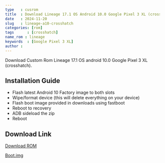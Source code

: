 ```yaml
---
type   : cusrom
title  : Download Lineage 17.1 OS Android 10.0 Google Pixel 3 XL (crosshatch)
date   : 2024-11-20
slug   : lineage-a10-crosshatch
categories: [rom]
tags      : [crosshatch]
name_rom : lineage
keywords  : [Google Pixel 3 XL]
author :
---
```


Download Custom Rom Lineage 17.1 OS android 10.0 Google Pixel 3 XL (crosshatch).


## Installation Guide

- Flash latest Android 10 Factory image to both slots
- Wipe/format device (this will delete everything on your device)
- Flash boot image provided in downloads using fastboot
- Reboot to recovery
- ADB sideload the zip
- Reboot

## Download Link
[Download ROM](https://androidfilehost.com/?fid=8889791610682891627)

[Boot.img](https://androidfilehost.com/?fid=8889791610682891628)
